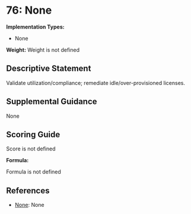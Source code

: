 # 76: None

**Implementation Types:**

- None

**Weight:** Weight is not defined

## Descriptive Statement

Validate utilization/compliance; remediate idle/over-provisioned licenses.

## Supplemental Guidance

None

## Scoring Guide

Score is not defined

**Formula:**

Formula is not defined

## References

- [None](None): None
